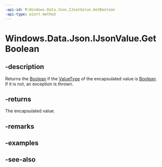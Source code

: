 ```yaml
---
-api-id: M:Windows.Data.Json.IJsonValue.GetBoolean
-api-type: winrt method
---
```


<!-- Method syntax
public bool GetBoolean()
-->

# Windows.Data.Json.IJsonValue.GetBoolean

## -description
Returns the [Boolean](https://docs.microsoft.com/dotnet/api/system.boolean?redirectedfrom=MSDN) if the [ValueType](ijsonvalue_valuetype.md) of the encapsulated value is [Boolean](https://docs.microsoft.com/dotnet/api/system.boolean?redirectedfrom=MSDN). If it is not, an exception is thrown.

## -returns
The encapsulated value.

## -remarks

## -examples

## -see-also

